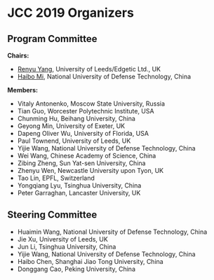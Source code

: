 # JCC 2019 Organizers

## Program Committee

**Chairs:**

* [Renyu Yang](mailto:renyu.yang@edgetic.com), University of Leeds/Edgetic Ltd., UK
* [Haibo Mi](mailto:haibo_mihb@126.com), National University of Defense Technology, China

**Members:**

* Vitaly Antonenko, Moscow State University, Russia
* Tian Guo, Worcester Polytechnic Institute, USA
* Chunming Hu, Beihang University, China
* Geyong Min, University of Exeter, UK
* Dapeng Oliver Wu, University of Florida, USA
* Paul Townend, University of Leeds, UK
* Yijie Wang, National University of Defense Technology, China
* Wei Wang, Chinese Academy of Science, China
* Zibing Zheng, Sun Yat-sen University, China
* Zhenyu Wen, Newcastle University upon Tyon, UK
* Tao Lin, EPFL, Switzerland
* Yongqiang Lyu, Tsinghua University, China 
* Peter Garraghan, Lancaster University, UK 

## Steering Committee

* Huaimin Wang, National University of Defense Technology, China
* Jie Xu, University of Leeds, UK
* Jun Li, Tsinghua University, China
* Yijie Wang, National University of Defense Technology, China
* Haibo Chen, Shanghai Jiao Tong University, China
* Donggang Cao, Peking University, China


